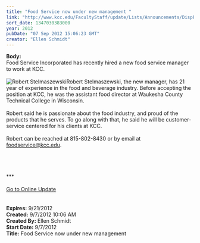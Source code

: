 ```yaml
---
title: "Food Service now under new management "
link: "http://www.kcc.edu/FacultyStaff/update/Lists/Announcements/DispForm.aspx?ID=809"
sort_date: 1347030383000
year: 2012
pubDate: "07 Sep 2012 15:06:23 GMT"
creator: "Ellen Schmidt"
---
```


<div><b>Body:</b> <div class="ExternalClassC65658FC322E41B7920263A5247D89C3">
<div>Food Service Incorporated has recently hired a new food service manager to work at KCC.</div>
<div> <br /></div>
<div><img alt="Robert Stelmaszewski" src="/FacultyStaff/update/PublishingImages/Robert_Stelmaszewski_web.JPG" />Robert Stelmaszewski, the new manager, has 21 year of experience in the food and beverage industry. Before accepting the position at KCC, he was the assistant food director at Waukesha County Technical College in Wisconsin.</div>
<div> </div>
<div>Robert said he is passionate about the food industry, and proud of the products that he serves. To go along with that, he said he will be customer-service centered for his clients at KCC.</div>
<div> </div>
<div>Robert can be reached at 815-802-8430 or by email at <a href="mailto:foodservice@kcc.edu">foodservice@kcc.edu</a>.</div>
<div> </div>
<div> </div>
<div> </div>
<div>
<div> </div>
<div>
<div>***</div>
<div> </div>
<div><a href="/FacultyStaff/update/Pages/dailyupdate.aspx">Go to Online Update</a></div>
<div><br /></div></div><br /></div></div></div>
<div><b>Expires:</b> 9/21/2012</div>
<div><b>Created:</b> 9/7/2012 10:06 AM</div>
<div><b>Created By:</b> Ellen Schmidt</div>
<div><b>Start Date:</b> 9/7/2012</div>
<div><b>Title:</b> Food Service now under new management </div>
